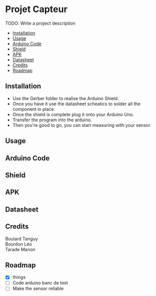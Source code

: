 # Projet Capteur  
TODO: Write a project description

  - [Installation](#installation)
  - [Usage](#usage)
  - [Arduino Code](#arduino-code)
  - [Shield](#shield)
  - [APK](#apk)
  - [Datasheet](#datasheet)
  - [Credits](#credits)
  - [Roadmap](#roadmap)

## Installation

  * Use the Gerber folder to realise the Arduino Shield.  
  * Once you have it use the datasheet scheatics to solder all the component in place.  
  * Once the shield is complete plug it onto your Arduino Uno.  
  * Transfer the program into the arduino.  
  * Then you're good to go, you can start measuring with your sensor.  

## Usage


## Arduino Code



## Shield



## APK



## Datasheet



## Credits
Boulard Tanguy  
Bourdon Léo  
Tarade Manon  

## Roadmap
  - [x] things
  - [ ] Code arduino banc de test
  - [ ] Make the sensor reliable
